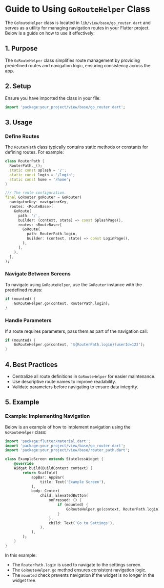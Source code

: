 # Guide to Using `GoRouteHelper` Class  
The `GoRouteHelper` class is located in `lib/view/base/go_router.dart` and serves as a utility for managing navigation routes in your Flutter project. Below is a guide on how to use it effectively:

## 1. **Purpose**
The `GoRouteHelper` class simplifies route management by providing predefined routes and navigation logic, ensuring consistency across the app.

## 2. **Setup**
Ensure you have imported the class in your file:
```dart
import 'package:your_project/view/base/go_router.dart';
```

## 3. **Usage**

### Define Routes
The `RouterPath` class typically contains static methods or constants for defining routes. For example:
```dart
class RouterPath {
  RouterPath._();
  static const splash = '/';
  static const login = '/login';
  static const home = '/home';
}

/// The route configuration.
final GoRouter goRouter = GoRouter(
  navigatorKey: navigatorKey,
  routes: <RouteBase>[
    GoRoute(
      path: '/',
      builder: (context, state) => const SplashPage(),
      routes: <RouteBase>[
        GoRoute(
          path: RouterPath.login,
          builder: (context, state) => const LoginPage(),
        ),
      ],
    ),
  ],
);
```

### Navigate Between Screens
To navigate using `GoRouteHelper`, use the `GoRouter` instance with the predefined routes:
```dart
if (mounted) {
    GoRouteHelper.go(context, RouterPath.login);
}
```

### Handle Parameters
If a route requires parameters, pass them as part of the navigation call:
```dart
if (mounted) {
    GoRouteHelper.go(context, '${RouterPath.login}?userId=123');
}
```

## 4. **Best Practices**
- Centralize all route definitions in `GoRouteHelper` for easier maintenance.
- Use descriptive route names to improve readability.
- Validate parameters before navigating to ensure data integrity.

## 5. **Example**
### Example: Implementing Navigation

Below is an example of how to implement navigation using the `GoRouteHelper` class:

```dart
import 'package:flutter/material.dart';
import 'package:your_project/view/base/go_router.dart';
import 'package:your_project/view/base/router_path.dart';

class ExampleScreen extends StatelessWidget {
    @override
    Widget build(BuildContext context) {
        return Scaffold(
            appBar: AppBar(
                title: Text('Example Screen'),
            ),
            body: Center(
                child: ElevatedButton(
                    onPressed: () {
                        if (mounted) {
                            GoRouteHelper.go(context, RouterPath.login);
                        }
                    },
                    child: Text('Go to Settings'),
                ),
            ),
        );
    }
}
```

In this example:
- The `RouterPath.login` is used to navigate to the settings screen.
- The `GoRouteHelper.go` method ensures consistent navigation logic.
- The `mounted` check prevents navigation if the widget is no longer in the widget tree.

